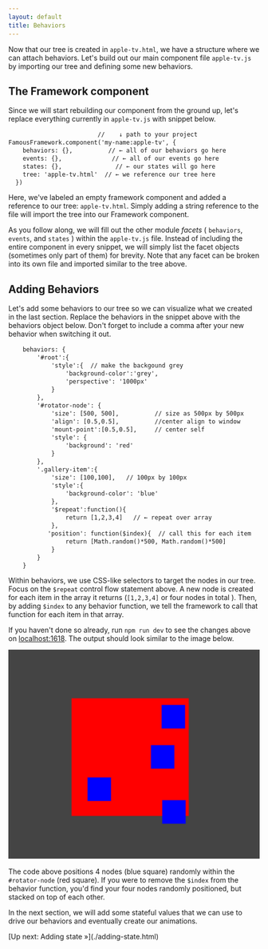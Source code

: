 ```yaml
---
layout: default
title: Behaviors
---
```

Now that our tree is created in `apple-tv.html`, we have a structure where we can attach behaviors. Let's build out our main component file `apple-tv.js` by importing our tree and defining some new behaviors.

##  The Framework component

Since we will start rebuilding our component from the ground up, let's replace everything currently in `apple-tv.js` with snippet below.

                             //    ↓ path to your project
    FamousFramework.component('my-name:apple-tv', {
	    behaviors: {},          // ← all of our behaviors go here
	    events: {},              // ← all of our events go here 
	    states: {},               // ← our states will go here
	    tree: 'apple-tv.html'  // ← we reference our tree here
	  })
	
Here, we've labeled an empty framework component and added a reference to our tree: `apple-tv.html`. Simply adding a string reference to the file will import the tree into our Framework component. 

As you follow along, we will fill out the other module _facets_ ( `behaviors`, `events`, and `states` ) within the `apple-tv.js` file. Instead of including the entire component in every snippet, we will simply list the facet objects (sometimes only part of them) for brevity. Note that any facet can be broken into its own file and imported similar to the tree above. 


## Adding Behaviors

Let's add some behaviors to our tree so we can visualize what we created in the last section. Replace the behaviors in the snippet above with the behaviors object below. Don't forget to include a comma after your new behavior when switching it out.

		behaviors: {
	        '#root':{
	            'style':{  // make the backgound grey
	                'background-color':'grey',
	                'perspective': '1000px'
	            }
	        },
	        '#rotator-node': {
	            'size': [500, 500],          // size as 500px by 500px
	            'align': [0.5,0.5],          //center align to window
	            'mount-point':[0.5,0.5],     // center self 
	            'style': {
	                'background': 'red'
	            }
	        },
	        '.gallery-item':{
	            'size': [100,100],   // 100px by 100px
	            'style':{
	                'background-color': 'blue'
	            },
	            '$repeat':function(){
	                return [1,2,3,4]   // ← repeat over array
	            },
	           'position': function($index){  // call this for each item   
	                return [Math.random()*500, Math.random()*500]
	            }
	        }
	    }
		
Within behaviors, we use CSS-like selectors to target the nodes in our tree. Focus on the `$repeat` control flow statement above. A new node is created for each item in the array it returns (`[1,2,3,4]` or four nodes in total ). Then, by adding `$index` to any behavior function, we tell the framework to call that function for each item in that array. 

If you haven't done so already, run `npm run dev` to see the changes above on [localhost:1618](http://localhost:1618). The output should look similar to the image below.

![adding behaviors](addbehaviors.png)

The code above positions 4 nodes (blue square) randomly within the `#rotator-node` (red square). If you were to remove the `$index` from the behavior function, you'd find your four nodes randomly positioned, but stacked on top of each other.

In the next section, we will add some stateful values that we can use to drive our behaviors and eventually create our animations. 

<span class="cta">
[Up next: Adding state &raquo;](./adding-state.html)
</span>

